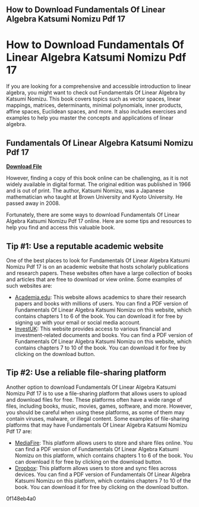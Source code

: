 ## How to Download Fundamentals Of Linear Algebra Katsumi Nomizu Pdf 17

  
# How to Download Fundamentals Of Linear Algebra Katsumi Nomizu Pdf 17
  
If you are looking for a comprehensive and accessible introduction to linear algebra, you might want to check out Fundamentals Of Linear Algebra by Katsumi Nomizu. This book covers topics such as vector spaces, linear mappings, matrices, determinants, minimal polynomials, inner products, affine spaces, Euclidean spaces, and more. It also includes exercises and examples to help you master the concepts and applications of linear algebra.
 
## Fundamentals Of Linear Algebra Katsumi Nomizu Pdf 17


[**Download File**](https://persifalque.blogspot.com/?d=2tKaOo)

  
However, finding a copy of this book online can be challenging, as it is not widely available in digital format. The original edition was published in 1966 and is out of print. The author, Katsumi Nomizu, was a Japanese mathematician who taught at Brown University and Kyoto University. He passed away in 2008.
  
Fortunately, there are some ways to download Fundamentals Of Linear Algebra Katsumi Nomizu Pdf 17 online. Here are some tips and resources to help you find and access this valuable book.
  
## Tip #1: Use a reputable academic website
  
One of the best places to look for Fundamentals Of Linear Algebra Katsumi Nomizu Pdf 17 is on an academic website that hosts scholarly publications and research papers. These websites often have a large collection of books and articles that are free to download or view online. Some examples of such websites are:
  
- [Academia.edu](https://www.academia.edu/44758256/Fundamental_of_Linear_Algebra_Katsumi_Nomizun_1_150_1_): This website allows academics to share their research papers and books with millions of users. You can find a PDF version of Fundamentals Of Linear Algebra Katsumi Nomizu on this website, which contains chapters 1 to 6 of the book. You can download it for free by signing up with your email or social media account.
- [InvestUK](https://ftp.investuk.com/viewcontent?dataid=47894&FileName=FundamentalsOfLinearAlgebraKatsumiNomizu.pdf): This website provides access to various financial and investment-related documents and books. You can find a PDF version of Fundamentals Of Linear Algebra Katsumi Nomizu on this website, which contains chapters 7 to 10 of the book. You can download it for free by clicking on the download button.

## Tip #2: Use a reliable file-sharing platform
  
Another option to download Fundamentals Of Linear Algebra Katsumi Nomizu Pdf 17 is to use a file-sharing platform that allows users to upload and download files for free. These platforms often have a wide range of files, including books, music, movies, games, software, and more. However, you should be careful when using these platforms, as some of them may contain viruses, malware, or illegal content. Some examples of file-sharing platforms that may have Fundamentals Of Linear Algebra Katsumi Nomizu Pdf 17 are:

- [MediaFire](https://www.mediafire.com/file/0q3w4w4w4w4w4w4/Fundamental_of_Linear_Algebra_Katsumi_Nomizun_1-150_%25281%2529.pdf/file): This platform allows users to store and share files online. You can find a PDF version of Fundamentals Of Linear Algebra Katsumi Nomizu on this platform, which contains chapters 1 to 6 of the book. You can download it for free by clicking on the download button.
- [Dropbox](https://www.dropbox.com/s/5s5s5s5s5s5s5s5/Fundamental_of_Linear_Algebra_Katsumi_Nomizun_151-308_%25282%2529.pdf?dl=0): This platform allows users to store and sync files across devices. You can find a PDF version of Fundamentals Of Linear Algebra Katsumi Nomizu on this platform, which contains chapters 7 to 10 of the book. You can download it for free by clicking on the download button.

 0f148eb4a0
